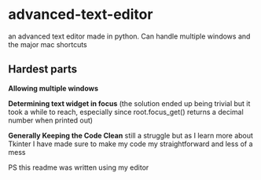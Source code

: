 advanced-text-editor
====================

an advanced text editor made in python. Can handle multiple windows and the major mac shortcuts


Hardest parts
--------------
**Allowing multiple windows**

**Determining text widget in focus** (the solution ended up being trivial but it took a while to reach, especially since root.focus_get() returns a decimal number when printed out)

**Generally Keeping the Code Clean** still a struggle but as I learn more about Tkinter I have made sure to make my code my straightforward and less of a mess


PS this readme was written using my editor
